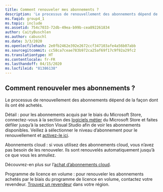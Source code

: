 ```yaml
---
title: Comment renouveler mes abonnements ?
description: 'Le processus de renouvellement des abonnements dépend de la façon dont ils ont été achetés. Détail : pour les abonnements acquis par le biais du Microsoft...'
ms.faqid: group4_1
ms.topic: include
ms.assetid: 754c7033-72db-49ea-b99b-cea892261834
author: CaityBuschlen
ms.author: cabuschl
ms.date: 3/3/2020
ms.openlocfilehash: 2e0fb2462e392e2672ccf347103afe4a56b07abb
ms.sourcegitcommit: cc58ca7ceae783b972ca25af69f17c9f92a29fc2
ms.translationtype: HT
ms.contentlocale: fr-FR
ms.lasthandoff: 04/15/2020
ms.locfileid: "81386138"
---
```

## <a name="how-do-i-renew-my-subscriptions"></a>Comment renouveler mes abonnements ?

Le processus de renouvellement des abonnements dépend de la façon dont ils ont été achetés.

Détail : pour les abonnements acquis par le biais du Microsoft Store, connectez-vous à la section des [logiciels métier](https://www.microsoft.com/store/b/software?icid=Cnav_software_businesssoftware&activetab=pivot1%3arichpivot1-1) du Microsoft Store et faites défiler jusqu’à la section Visual Studio afin de voir les abonnements disponibles. Veillez à sélectionner le niveau d’abonnement pour le renouvellement et [activez-le ici](https://my.visualstudio.com/subscriptions/activate).

Abonnements cloud : si vous utilisez des abonnements cloud, vous n’avez pas besoin de les renouveler. Ils sont renouvelés automatiquement jusqu’à ce que vous les annuliez.

Découvrez-en plus sur l’[achat d’abonnements cloud](https://docs.microsoft.com/visualstudio/subscriptions/vscloud-overview).

Programme de licence en volume : pour renouveler les abonnements achetés par le biais du programme de licence en volume, contactez votre revendeur. [Trouvez un revendeur](https://www.microsoft.com/licensing/how-to-buy/how-to-buy) dans votre région.
